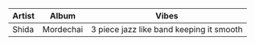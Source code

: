 |Artist|Album|Vibes|
| ------------- | ------------- | -----|
|Shida|Mordechai| 3 piece jazz like band keeping it smooth
